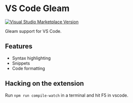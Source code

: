 # VS Code Gleam

[![Visual Studio Marketplace Version](https://img.shields.io/visual-studio-marketplace/v/Gleam.gleam?label=Visual%20Studio%20Marketplace&logo=visual-studio-code)](https://marketplace.visualstudio.com/items?itemName=Gleam.gleam)

Gleam support for VS Code.

## Features

- Syntax highlighting
- Snippets
- Code formatting


## Hacking on the extension

Run `npm run compile-watch` in a terminal and hit F5 in vscode.
